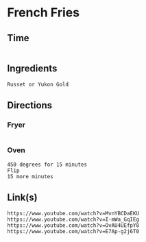# French Fries

## Time 
```

```

## Ingredients
```
Russet or Yukon Gold

```


## Directions

### Fryer
```

```

### Oven
```
450 degrees for 15 minutes
Flip
15 more minutes
```


## Link(s)
```
https://www.youtube.com/watch?v=MvnYBCDaEKU
https://www.youtube.com/watch?v=I-mWa_GqIEg
https://www.youtube.com/watch?v=OvAU4UEfpY8
https://www.youtube.com/watch?v=E7Ap-g2j6T0

```
